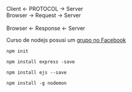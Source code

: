 Client <- PROTOCOL -> Server <br>
	Browser -> Request -> Server <br> 	
	Browser <- Response <- Server


Curso de nodejs posusi um [grupo no Facebook](https://www.facebook.com/groups/458536931149217/)

```
npm init
```
```
npm install express -save
```
```
npm install ejs --save
```
```
npm install -g nodemon
```

